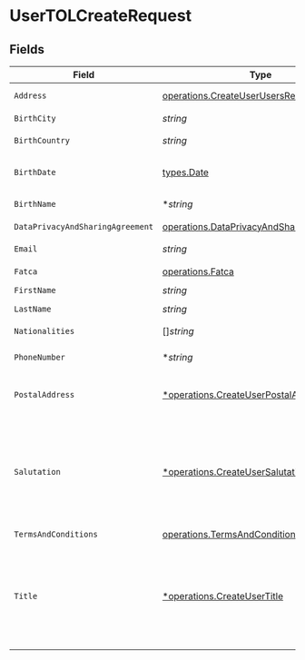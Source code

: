 # UserTOLCreateRequest


## Fields

| Field                                                                                                                                                                               | Type                                                                                                                                                                                | Required                                                                                                                                                                            | Description                                                                                                                                                                         |
| ----------------------------------------------------------------------------------------------------------------------------------------------------------------------------------- | ----------------------------------------------------------------------------------------------------------------------------------------------------------------------------------- | ----------------------------------------------------------------------------------------------------------------------------------------------------------------------------------- | ----------------------------------------------------------------------------------------------------------------------------------------------------------------------------------- |
| `Address`                                                                                                                                                                           | [operations.CreateUserUsersRequestAddress](../../../pkg/models/operations/createuserusersrequestaddress.md)                                                                         | :heavy_check_mark:                                                                                                                                                                  | Address. Must not be a P.O. box or c/o address.                                                                                                                                     |
| `BirthCity`                                                                                                                                                                         | *string*                                                                                                                                                                            | :heavy_check_mark:                                                                                                                                                                  | N/A                                                                                                                                                                                 |
| `BirthCountry`                                                                                                                                                                      | *string*                                                                                                                                                                            | :heavy_check_mark:                                                                                                                                                                  | Country code. [ISO 3166 alpha-2 Codes](https://en.wikipedia.org/wiki/ISO_3166-1_alpha-2).                                                                                           |
| `BirthDate`                                                                                                                                                                         | [types.Date](../../../types/date.md)                                                                                                                                                | :heavy_check_mark:                                                                                                                                                                  | Birth date of the user in YYYY-MM-DD format. [RFC 3339, section 5.6](https://json-schema.org/draft/2020-12/json-schema-validation.html#RFC3339)                                     |
| `BirthName`                                                                                                                                                                         | **string*                                                                                                                                                                           | :heavy_minus_sign:                                                                                                                                                                  | If applicable, birth name of the user.                                                                                                                                              |
| `DataPrivacyAndSharingAgreement`                                                                                                                                                    | [operations.DataPrivacyAndSharingAgreement](../../../pkg/models/operations/dataprivacyandsharingagreement.md)                                                                       | :heavy_check_mark:                                                                                                                                                                  | N/A                                                                                                                                                                                 |
| `Email`                                                                                                                                                                             | *string*                                                                                                                                                                            | :heavy_check_mark:                                                                                                                                                                  | Email of the user. Must be a valid email address.                                                                                                                                   |
| `Fatca`                                                                                                                                                                             | [operations.Fatca](../../../pkg/models/operations/fatca.md)                                                                                                                         | :heavy_check_mark:                                                                                                                                                                  | N/A                                                                                                                                                                                 |
| `FirstName`                                                                                                                                                                         | *string*                                                                                                                                                                            | :heavy_check_mark:                                                                                                                                                                  | First name of the user.                                                                                                                                                             |
| `LastName`                                                                                                                                                                          | *string*                                                                                                                                                                            | :heavy_check_mark:                                                                                                                                                                  | Last name of the user.                                                                                                                                                              |
| `Nationalities`                                                                                                                                                                     | []*string*                                                                                                                                                                          | :heavy_check_mark:                                                                                                                                                                  | Nationalities of the user. [ISO 3166 alpha-2 Codes](https://en.wikipedia.org/wiki/ISO_3166-1_alpha-2).                                                                              |
| `PhoneNumber`                                                                                                                                                                       | **string*                                                                                                                                                                           | :heavy_minus_sign:                                                                                                                                                                  | Phone number of the user. [Phone number E.164 format](https://en.wikipedia.org/wiki/E.164).                                                                                         |
| `PostalAddress`                                                                                                                                                                     | [*operations.CreateUserPostalAddress](../../../pkg/models/operations/createuserpostaladdress.md)                                                                                    | :heavy_minus_sign:                                                                                                                                                                  | User postal address. Needs to be specified if different to the residential address, otherwise it is automatically populated.                                                        |
| `Salutation`                                                                                                                                                                        | [*operations.CreateUserSalutation](../../../pkg/models/operations/createusersalutation.md)                                                                                          | :heavy_minus_sign:                                                                                                                                                                  | Salutation of the user used in reports and statements.<br/>* (empty string) - <br/>* SALUTATION_MALE - <br/>* SALUTATION_FEMALE - <br/>* SALUTATION_FEMALE_MARRIED - <br/>* SALUTATION_DIVERSE -  |
| `TermsAndConditions`                                                                                                                                                                | [operations.TermsAndConditions](../../../pkg/models/operations/termsandconditions.md)                                                                                               | :heavy_check_mark:                                                                                                                                                                  | N/A                                                                                                                                                                                 |
| `Title`                                                                                                                                                                             | [*operations.CreateUserTitle](../../../pkg/models/operations/createusertitle.md)                                                                                                    | :heavy_minus_sign:                                                                                                                                                                  | Title of the user used in reports and statements.<br/>* (empty string) - <br/>* DR - Doctor<br/>* PROF - Professor<br/>* PROF_DR - <br/>* DIPL_ING - Graduate engineer (Diplom-Ingenieur)<br/>* MAGISTER -  |